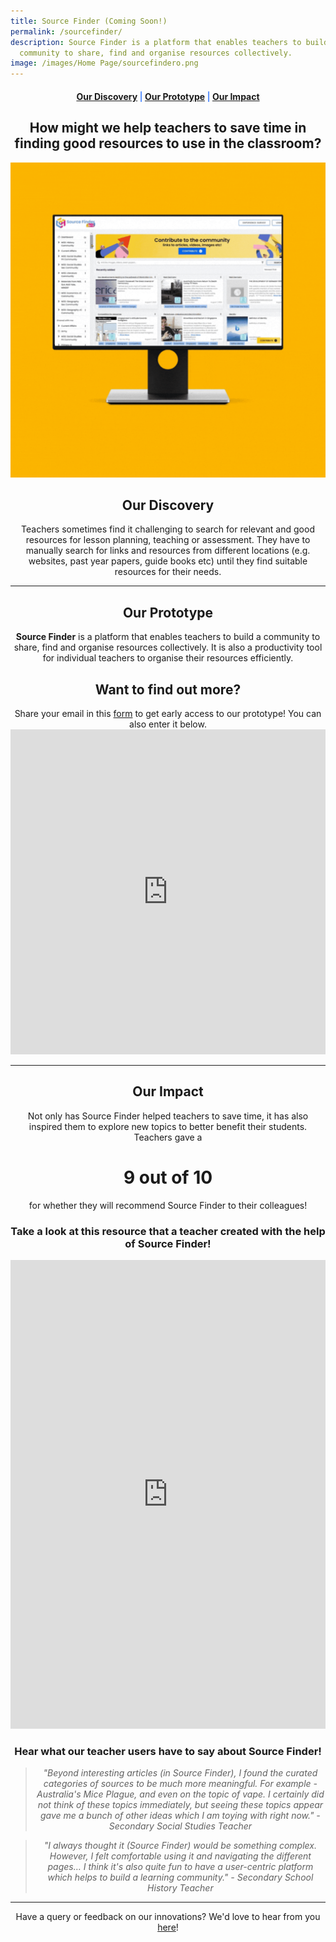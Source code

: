 ```yaml
---
title: Source Finder (Coming Soon!)
permalink: /sourcefinder/
description: Source Finder is a platform that enables teachers to build a
  community to share, find and organise resources collectively.
image: /images/Home Page/sourcefindero.png
---
```

<center><h4 style="color:#578ffe;"><a href="#discovery">Our Discovery</a>  |  <a href="#innovation">Our Prototype</a>  |  <a href="#impact">Our Impact</a></h4></center>

<center><h2>How might we help teachers to save time in finding good resources to use in the classroom?</h2></center>

![featured](/images/Source%20Finder/sffeaturedimagereducedv3aug23.gif)

<center><h2 id="discovery">Our Discovery</h2></center>

<center>Teachers sometimes find it challenging to search for relevant and good resources for lesson planning, teaching or assessment. They have to manually search for links and resources from different locations (e.g. websites, past year papers, guide books etc) until they find suitable resources for their needs.</center>

-----------------

<center><h2 id="innovation">Our Prototype</h2></center>
	
<center><b>Source Finder</b> is a platform that enables teachers to build a community to share, find and organise resources collectively. It is also a productivity tool for individual teachers to organise their resources efficiently.</center>

<center><h2>Want to find out more?</h2></center>
<center>Share your email in this <a href="https://for.edu.sg/sf-interest">form</a> to get early access to our prototype! You can also enter it below.</center>

<iframe marginwidth="0" marginheight="0" frameborder="0" height="520" width="100%" src="https://docs.google.com/forms/d/e/1FAIpQLSe9pylwu9X3KXhCWWNrz1lEzO1llkWo-7WnxlQqGp3sPsRTYg/viewform?embedded=true">Loading…</iframe>

------------------

<center><h2 id="impact">Our Impact</h2></center>

<center>Not only has Source Finder helped teachers to save time, it has also inspired them to explore new topics to better benefit their students. Teachers gave a </center>
<center><h1>9 out of 10</h1></center>
<center>for whether they will recommend Source Finder to their colleagues!</center>

<center><h3>Take a look at this resource that a teacher created with the help of Source Finder!</h3></center>

<iframe src="https://docs.google.com/document/d/e/2PACX-1vTW8VeID0i-Cgo7B6wF9DgEsJoPJSIMd19pCTQi_F5uWDJhvhslh6l7dCtbYk2FIA/pub?embedded=true" width="100%" height="750" frameborder="0" marginheight="0" marginwidth="0"></iframe>

<center><h3>Hear what our teacher users have to say about Source Finder!</h3></center>

<center><blockquote><i>"Beyond interesting articles (in Source Finder), I found the curated categories of sources to be much more meaningful. For example - Australia's Mice Plague, and even on the topic of vape. I certainly did not think of these topics immediately, but seeing these topics appear gave me a bunch of other ideas which I am toying with right now." - Secondary Social Studies Teacher</i></blockquote></center>

<center><blockquote><i>"I always thought it (Source Finder) would be something complex. However, I felt comfortable using it and navigating the different pages… I think it's also quite fun to have a user-centric platform which helps to build a learning community." - Secondary School History Teacher </i></blockquote></center>

--------

<center>Have a query or feedback on our innovations? We'd love to hear from you <a href="/contact">here</a>!</center>